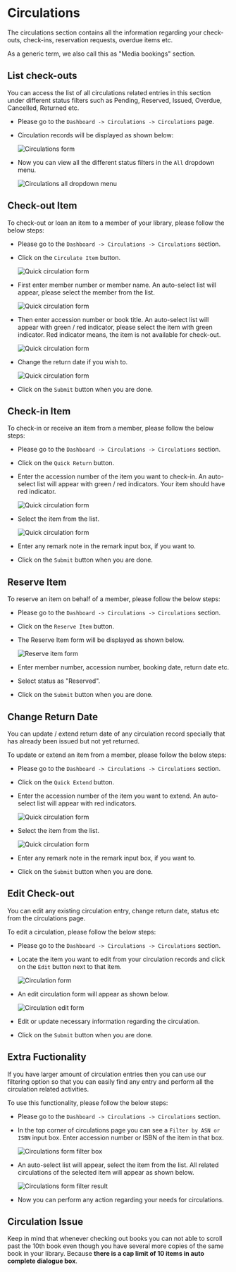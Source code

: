# Circulations

The circulations section contains all the information regarding your check-outs, check-ins, reservation requests, overdue items etc.

As a generic term, we also call this as "Media bookings" section.

## List check-outs

You can access the list of all circulations related entries in this section under different status filters such as Pending, Reserved, Issued, Overdue, Cancelled, Returned etc. 

* Please go to the `Dashboard -> Circulations -> Circulations` page.
* Circulation records will be displayed as shown below:

	![Circulations form](img/circulations-form.png)

* Now you can view all the different status filters in the `All` dropdown menu.

	![Circulations all dropdown menu](img/circulations-all-dropdown-menu.png)

## Check-out Item

To check-out or loan an item to a member of your library, please follow the below steps:

* Please go to the `Dashboard -> Circulations -> Circulations` section.
* Click on the `Circulate Item` button.

	![Quick circulation form](img/circulations-quick-circulation-form.png)

* First enter member number or member name. An auto-select list will appear, please select the member from the list.

	![Quick circulation form](img/circulations-quick-circulation-form-1.png)
 
* Then enter accession number or book title. An auto-select list will appear with green / red indicator, please select the item with green indicator. Red indicator means, the item is not available for check-out.

	![Quick circulation form](img/circulations-quick-circulation-form-2.png)

* Change the return date if you wish to.

	![Quick circulation form](img/circulations-quick-circulation-form-3.png)

* Click on the `Submit` button when you are done.

## Check-in Item

To check-in or receive an item from a member, please follow the below steps:

* Please go to the `Dashboard -> Circulations -> Circulations` section.
* Click on the `Quick Return` button.
* Enter the accession number of the item you want to check-in. An auto-select list will appear with green / red indicators. Your item should have red indicator.

	![Quick circulation form](img/circulations-check-in-form1.png)

* Select the item from the list.

	![Quick circulation form](img/circulations-check-in-form2.png)

* Enter any remark note in the remark input box, if you want to.
* Click on the `Submit` button when you are done.

## Reserve Item

To reserve an item on behalf of a member, please follow the below steps:

* Please go to the `Dashboard -> Circulations -> Circulations` section.
* Click on the `Reserve Item` button.
* The Reserve Item form will be displayed as shown below.

	![Reserve item form](img/circulations-reserve-item-form.png)

* Enter member number, accession number, booking date, return date etc.
* Select status as "Reserved".
* Click on the `Submit` button when you are done.

## Change Return Date

You can update / extend return date of any circulation record specially that has already been issued but not yet returned. 

To update or extend an item from a member, please follow the below steps:

* Please go to the `Dashboard -> Circulations -> Circulations` section.
* Click on the `Quick Extend` button.
* Enter the accession number of the item you want to extend. An auto-select list will appear with red indicators.

	![Quick circulation form](img/circulations-quick-extend-form1.png)

* Select the item from the list.

	![Quick circulation form](img/circulations-quick-extend-form2.png)

* Enter any remark note in the remark input box, if you want to.
* Click on the `Submit` button when you are done.

## Edit Check-out

You can edit any existing circulation entry, change return date, status etc from the circulations page.

To edit a circulation, please follow the below steps:

* Please go to the `Dashboard -> Circulations -> Circulations` section.
* Locate the item you want to edit from your circulation records and click on the `Edit` button next to that item.

	![Circulation form](img/circulations-form.png)

* An edit circulation form will appear as shown below.

	![Circulation edit form](img/circulations-edit-form.png)

* Edit or update necessary information regarding the circulation.
* Click on the `Submit` button when you are done.

## Extra Fuctionality

If you have larger amount of circulation entries then you can use our filtering option so that you can easily find any entry and perform all the circulation related activities.

To use this functionality, please follow the below steps:

* Please go to the `Dashboard -> Circulations -> Circulations` section.
* In the top corner of circulations page you can see a `Filter by ASN or ISBN` input box. Enter accession number or ISBN of the item in that box.
	
	![Circulations form filter box](img/circulations-form-filter-box.png)

* An auto-select list will appear, select the item from the list. All related circulations of the selected item will appear as shown below.
	
	![Circulations form filter result](img/circulations-form-filter-result.png)

* Now you can perform any action regarding your needs for circulations.

## Circulation Issue

Keep in mind that whenever checking out books you can not able to scroll past the 10th book even though you have several more copies of the same book in your library. Because **there is a cap limit of 10 items in auto complete dialogue box**.



